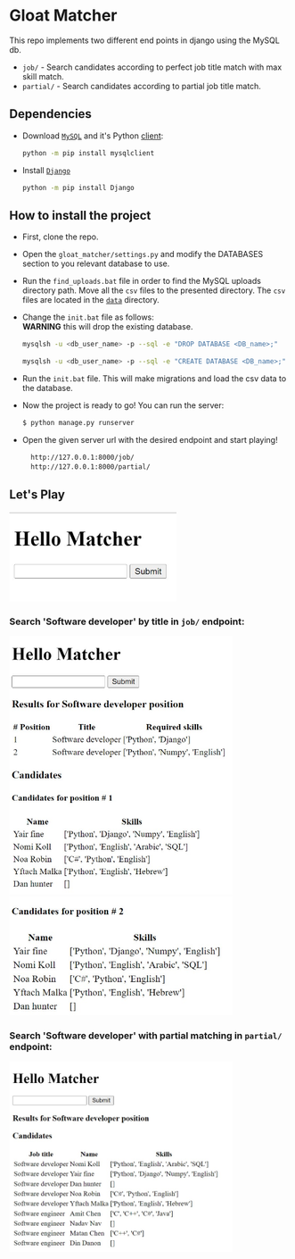 # Gloat Matcher

This repo implements two different end points in django using the MySQL db.

- `job/` - Search candidates according to perfect job title match with max skill match.
- `partial/` - Search candidates according to partial job title match.

## Dependencies

- Download [`MySQL`](https://www.mysql.com/downloads/) and it's Python [client](https://mysqlclient.readthedocs.io/):
  ```bash
  python -m pip install mysqlclient
  ```
- Install [`Django`](https://www.djangoproject.com/)
  ```bash
  python -m pip install Django
  ```

## How to install the project

- First, clone the repo.

- Open the `gloat_matcher/settings.py` and modify the DATABASES section to you relevant database to use.
- Run the `find_uploads.bat` file in order to find the MySQL uploads directory path. Move all the `csv` files to the presented directory.
  The `csv` files are located in the [`data`](https://github.com/nina-kollman/matcher/tree/master/data) directory.
- Change the `init.bat` file as follows: <br>
  **WARNING** this will drop the existing database.
  ```bash
  mysqlsh -u <db_user_name> -p --sql -e "DROP DATABASE <DB_name>;"
  ```
  ```bash
  mysqlsh -u <db_user_name> -p --sql -e "CREATE DATABASE <DB_name>;"
  ```
- Run the `init.bat` file. This will make migrations and load the csv data to the database.
- Now the project is ready to go! You can run the server:
  ```bash
  $ python manage.py runserver
  ```
- Open the given server url with the desired endpoint and start playing!
  ```bash
    http://127.0.0.1:8000/job/
    http://127.0.0.1:8000/partial/
  ```

## Let's Play

<img src='docs/hello_matcher.jpg' style="width:300px" />

### Search 'Software developer' by title in `job/` endpoint:

<img src='docs/software_developer.jpg' style="width:400px" />

<img src='docs/software_developer2.jpg' style="width:400px" />

### Search 'Software developer' with partial matching in `partial/` endpoint:

<img src='docs/partial.jpg' style="width:400px" />
